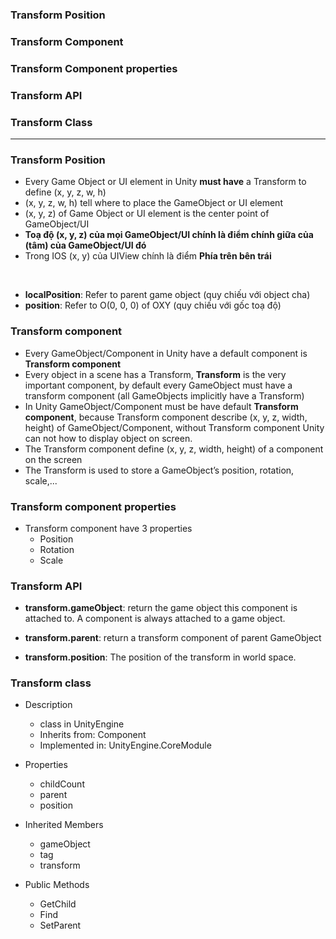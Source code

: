 ### Transform Position
### Transform Component
### Transform Component properties
### Transform API
### Transform Class

-------------------------------------------------

### Transform Position

* Every Game Object or UI element in Unity **must have** a Transform to define (x, y, z, w, h)
* (x, y, z, w, h) tell where to place the GameObject or UI element
* (x, y, z) of Game Object or UI element is the center point of GameObject/UI
* **Toạ độ (x, y, z) của mọi GameObject/UI chính là điểm chính giữa của (tâm) của GameObject/UI đó**
* Trong IOS (x, y) của UIView chính là điểm **Phía trên bên trái**

<br>

* **localPosition**: Refer to parent game object (quy chiếu với object cha)
* **position**: Refer to O(0, 0, 0) of OXY (quy chiếu với gốc toạ độ)

### Transform component
  * Every GameObject/Component in Unity have a default component is **Transform component**
  * Every object in a scene has a Transform, **Transform** is the very important component, by default every GameObject must have a transform component (all GameObjects implicitly have a Transform)
  * In Unity GameObject/Component must be have default **Transform component**, because Transform component describe (x, y, z, width, height) of GameObject/Component, without Transform component Unity can not how to display object on screen.
  * The Transform component define (x, y, z, width, height) of a component on the screen
  * The Transform is used to store a GameObject’s position, rotation, scale,...
  
### Transform component properties
  * Transform component have 3 properties
    * Position
    * Rotation
    * Scale

### Transform API

  * **transform.gameObject**: return the game object this component is attached to. A component is always attached to a game object.
  * **transform.parent**: return a transform component of parent GameObject
  
  * **transform.position**:	The position of the transform in world space.
  
### Transform class

* Description
  * class in UnityEngine
  * Inherits from: Component
  * Implemented in: UnityEngine.CoreModule
  
* Properties
  * childCount	
  * parent
  * position
  
* Inherited Members
  * gameObject
  * tag
  * transform
  
* Public Methods
  * GetChild
  * Find
  * SetParent
  
  
  
